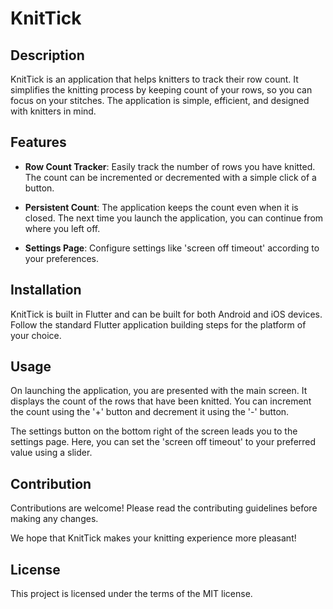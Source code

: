 # KnitTick

## Description

KnitTick is an application that helps knitters to track their row count. It simplifies the knitting process by keeping count of your rows, so you can focus on your stitches. The application is simple, efficient, and designed with knitters in mind.

## Features

- **Row Count Tracker**: Easily track the number of rows you have knitted. The count can be incremented or decremented with a simple click of a button.

- **Persistent Count**: The application keeps the count even when it is closed. The next time you launch the application, you can continue from where you left off.

- **Settings Page**: Configure settings like 'screen off timeout' according to your preferences.

## Installation

KnitTick is built in Flutter and can be built for both Android and iOS devices. Follow the standard Flutter application building steps for the platform of your choice.

## Usage

On launching the application, you are presented with the main screen. It displays the count of the rows that have been knitted. You can increment the count using the '+' button and decrement it using the '-' button.

The settings button on the bottom right of the screen leads you to the settings page. Here, you can set the 'screen off timeout' to your preferred value using a slider.

## Contribution

Contributions are welcome! Please read the contributing guidelines before making any changes.

We hope that KnitTick makes your knitting experience more pleasant!

## License

This project is licensed under the terms of the MIT license.
